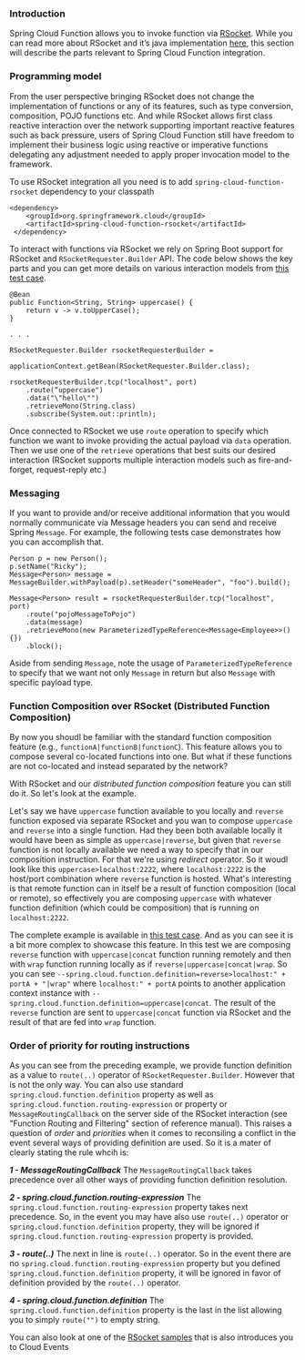 ### Introduction 

Spring Cloud Function allows you to invoke function via [RSocket](https://rsocket.io/). While you can read more about RSocket and it’s java 
implementation [here](https://github.com/rsocket/rsocket-java), this section will describe the parts relevant to Spring Cloud Function integration.

### Programming model
From the user perspective bringing RSocket does not change the implementation of functions or any of its features, such as type conversion, 
composition, POJO functions etc.
And while RSocket allows first class reactive interaction over the network supporting important reactive features such as back pressure, 
users of Spring Cloud Function still have freedom to implement their business logic using reactive or imperative functions delegating any 
adjustment needed to apply proper invocation model to the framework.

To use RSocket integration all you need is to add `spring-cloud-function-rsocket` dependency to your classpath
```
<dependency>
	<groupId>org.springframework.cloud</groupId>
	<artifactId>spring-cloud-function-rsocket</artifactId>
 </dependency>
```

To interact with functions via RSocket we rely on Spring Boot support for RSocket and `RSocketRequester.Builder` API.
The code below shows the key parts and you can get more details on various interaction models 
from [this test case](https://github.com/spring-cloud/spring-cloud-function/blob/master/spring-cloud-function-rsocket/src/test/java/org/springframework/cloud/function/rsocket/RSocketAutoConfigurationTests.java).


```
@Bean
public Function<String, String> uppercase() {
	return v -> v.toUpperCase();
}

. . .

RSocketRequester.Builder rsocketRequesterBuilder =
				applicationContext.getBean(RSocketRequester.Builder.class);

rsocketRequesterBuilder.tcp("localhost", port)
	.route(“uppercase")
	.data("\"hello\"")
	.retrieveMono(String.class)
	.subscribe(System.out::println);
```

Once connected to RSocket we use `route` operation to specify which function we want to invoke providing the actual 
payload via `data` operation. Then we use one of the `retrieve` operations that best suits our desired interaction 
(RSocket supports multiple interaction models such as fire-and-forget, request-reply etc.)

### Messaging

If you want to provide and/or receive additional information that you would normally communicate via Message headers you can send and receive Spring `Message`.
For example, the following tests case demonstrates how you can accomplish that.
```
Person p = new Person();
p.setName("Ricky");
Message<Person> message = MessageBuilder.withPayload(p).setHeader("someHeader", "foo").build();

Message<Person> result = rsocketRequesterBuilder.tcp("localhost", port)
	.route("pojoMessageToPojo")
	.data(message)
	.retrieveMono(new ParameterizedTypeReference<Message<Employee>>() {})
	.block();
```
Aside from sending `Message`, note the usage of `ParameterizedTypeReference` to specify that we want not only `Message` in return but also `Message` with specific payload type. 

### Function Composition over RSocket (Distributed Function Composition)

By now you shoudl be familiar with the standard function composition feature (e.g., `functionA|functionB|functionC`). This feature allows you to compose several co-located functions into one. But what if these functions are not co-located and instead separated by the network?

With RSocket and our _distributed function composition_ feature you can still do it. So let's look at the example.

Let's say we have `uppercase` function available to you locally and `reverse` function exposed via separate RSocket and you wan to compose `uppercase` and `reverse` into a single function. Had they been both available locally it would have been as simple as `uppercase|reverse`, but given that `reverse` function is not locally available we need a way to specify that in our composition instruction. For that we're using _redirect_ operator. So it woudl look like this `uppercase>localhost:2222`, where `localhost:2222` is the host/port combination where `reverse` function is hosted. 
What's interesting is that remote function can in itself be a result of function composition (local or remote), so effectively you are composing `uppercase` with whatever function definition (which could be composition) that is running on `localhost:2222`. 

The complete example is available in [this test case](https://github.com/spring-cloud/spring-cloud-function/blob/0e3a27a392f5c69727d909db26c2ba6aa0344cfd/spring-cloud-function-rsocket/src/test/java/org/springframework/cloud/function/rsocket/RSocketAutoConfigurationTests.java#L371). 
And as you can see it is a bit more complex to showcase this feature. In this test we are composing `reverse` function with `uppercase|concat` function running remotely and then with `wrap` function running locally as if `reverse|uppercase|concat|wrap`.
So you can see `--spring.cloud.function.definition=reverse>localhost:" + portA + "|wrap"` where `localhost:" + portA` points to another application context instance with `--spring.cloud.function.definition=uppercase|concat`. The result of the `reverse` function are sent to `uppercase|concat` function via RSocket and the result of that are fed into `wrap` function.


### Order of priority for routing instructions

As you can see from the preceding example, we provide function definition as a value to `route(..)` operator of `RSocketRequester.Builder`.
However that is not the only way. You can also use standard `spring.cloud.function.definition` property as well as `spring.cloud.function.routing-expression` or property or `MessageRoutingCallback` on the server side of the RSocket interaction (see "Function Routing and Filtering" section of reference manual). 
This raises a question of _order_ and _priorities_ when it comes to reconsiling a conflict in the event several ways of providing definition are used. So it is a mater of clearly stating the rule whcih is:

***1 - MessageRoutingCallback***
The `MessageRoutingCallback` takes precedence over all other ways of providing function definition resolution.

***2 - spring.cloud.function.routing-expression***
The `spring.cloud.function.routing-expression` property takes next precedence. So, in the event you may have also use `route(..)` operator or `spring.cloud.function.definition` property, they will be ignored if `spring.cloud.function.routing-expression` property is provided.

***3 - route(..)***
The next in line is `route(..)` operator. So in the event there are no `spring.cloud.function.routing-expression` property but you defined `spring.cloud.function.definition` property, it will be ignored in favor of definition provided by the `route(..)` operator.

***4 - spring.cloud.function.definition***
The `spring.cloud.function.definition` property is the last in the list allowing you to simply `route("")` to empty string.



You can also look at one of the [RSocket samples](https://github.com/spring-cloud/spring-cloud-function/tree/master/spring-cloud-function-samples/function-sample-cloudevent-rsocket) that is also introduces you to Cloud Events 